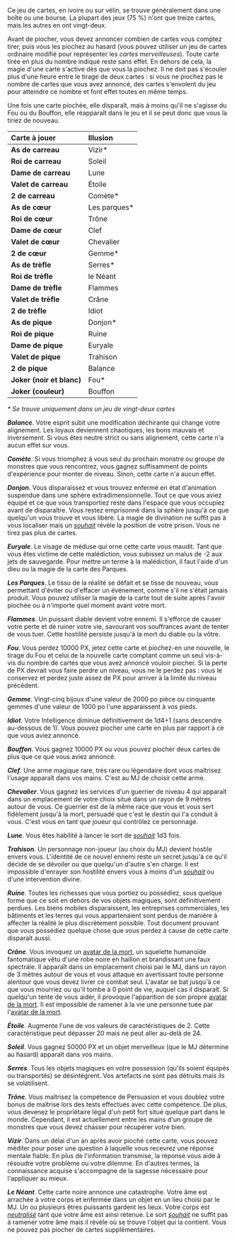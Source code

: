 Ce jeu de cartes, en ivoire ou sur vélin, se trouve généralement dans une boîte ou une bourse. La plupart des jeux (75 %) n'ont que treize cartes, mais les autres en ont vingt-deux.

Avant de piocher, vous devez annoncer combien de cartes vous comptez tirer, puis vous les piochez au hasard (vous pouvez utiliser un jeu de cartes ordinaire modifié pour représenter les _cartes merveilleuses_). Toute carte tirée en plus du nombre indiqué reste sans effet. En dehors de cela, la magie d'une carte s'active dès que vous la piochez. Il ne doit pas s'écouler plus d'une heure entre le tirage de deux cartes : si vous ne piochez pas le nombre de cartes que vous avez annoncé, des cartes s'envolent du jeu pour atteindre ce nombre et font effet toutes en même temps.

Une fois une carte piochée, elle disparaît, mais à moins qu'il ne s'agisse du Fou ou du Bouffon, elle réapparaît dans le jeu et il se peut donc que vous la tiriez de nouveau.

|Carte à jouer|Illusion|
|:-|:-|
|**As de carreau**|Vizir*|
|**Roi de carreau**|Soleil|
|**Dame de carreau**|Lune|
|**Valet de carreau**|Étoile|
|**2 de carreau**|Comète*|
|**As de cœur**|Les parques*|
|**Roi de cœur**|Trône|
|**Dame de cœur**|Clef|
|**Valet de cœur**|Chevalier|
|**2 de cœur**|Gemme*|
|**As de trèfle**|Serres*|
|**Roi de trèfle**|le Néant|
|**Dame de trèfle**|Flammes|
|**Valet de trèfle**|Crâne|
|**2 de trèfle**|Idiot|
|**As de pique**|Donjon*|
|**Roi de pique**|Ruine|
|**Dame de pique**|Euryale|
|**Valet de pique**|Trahison|
|**2 de pique**|Balance|
|**Joker (noir et blanc)**|Fou*|
|**Joker (couleur)**|Bouffon|
_* Se trouve uniquement dans un jeu de vingt-deux cartes_

_**Balance**_. Votre esprit subit une modification déchirante qui change votre alignement. Les loyaux deviennent chaotiques, les bons mauvais et inversement. Si vous êtes neutre strict ou sans alignement, cette carte n'a aucun effet sur vous.

_**Comète**_. Si vous triomphez à vous seul du prochain monstre ou groupe de monstres que vous rencontrez, vous gagnez suffisamment de points d'expérience pour monter de niveau. Sinon, cette carte n'a aucun effet.

_**Donjon**_. Vous disparaissez et vous trouvez enfermé en état d'animation suspendue dans une sphère extradimensionnelle. Tout ce que vous aviez équipé et ce que vous transportiez reste dans l'espace que vous occupiez avant de disparaître. Vous restez emprisonné dans la sphère jusqu'à ce que quelqu'un vous trouve et vous libère. La magie de divination ne suffit pas à vous localiser mais un [_souhait_](/grimoire/souhait/) révèle la position de votre prison. Vous ne tirez pas plus de cartes.

_**Euryale**_. Le visage de méduse qui orne cette carte vous maudit. Tant que vous êtes victime de cette malédiction, vous subissez un malus de -2 aux jets de sauvegarde. Pour mettre un terme à la malédiction, il faut l'aide d'un dieu ou la magie de la carte des Parques.

_**Les Parques**_. Le tissu de la réalité se défait et se tisse de nouveau, vous permettant d'éviter ou d'effacer un événement, comme s'il ne s'était jamais produit. Vous pouvez utiliser la magie de la carte tout de suite après l'avoir piochée ou à n'importe quel moment avant votre mort.

_**Flammes**_. Un puissant diable devient votre ennemi. Il s'efforce de causer votre perte et de ruiner votre vie, savourant vos souffrances avant de tenter de vous tuer. Cette hostilité persiste jusqu'à la mort du diable ou la vôtre.

_**Fou**_. Vous perdez 10000 PX, jetez cette carte et piochez-en une nouvelle, le tirage du Fou et celui de la nouvelle carte comptant comme un seul vis-à-vis du nombre de cartes que vous avez annoncé vouloir piocher. Si la perte de PX devrait vous faire perdre un niveau, vous ne le perdez pas : vous le conservez et perdez juste assez de PX pour arriver à la limite du niveau précédent.

_**Gemme**_. Vingt-cinq bijoux d'une valeur de 2000 po pièce ou cinquante gemmes d'une valeur de 1000 po l'une apparaissent à vos pieds.

_**Idiot**_. Votre Intelligence diminue définitivement de 1d4+1 (sans descendre au-dessous de 1). Vous pouvez piocher une carte en plus par rapport à ce que vous aviez annoncé.

_**Bouffon**_. Vous gagnez 10000 PX ou vous pouvez piocher deux cartes de plus que ce que vous aviez annoncé.

_**Clef**_. Une arme magique rare, très rare ou légendaire dont vous maîtrisez l'usage apparaît dans vos mains. C'est au MJ de choisir cette arme.

_**Chevalier**_. Vous gagnez les services d'un guerrier de niveau 4 qui apparaît dans un emplacement de votre choix situé dans un rayon de 9 mètres autour de vous. Ce guerrier est de la même race que vous et vous sert fidèlement jusqu'à la mort, persuadé que c'est le destin qui l'a conduit à vous. C'est vous en tant que joueur qui contrôlez ce personnage.

_**Lune**_. Vous êtes habilité à lancer le sort de [_souhait_](/grimoire/souhait/) 1d3 fois.

_**Trahison**_. Un personnage non-joueur (au choix du MJ) devient hostile envers vous. L'identité de ce nouvel ennemi reste un secret jusqu'à ce qu'il décide de se dévoiler ou que quelqu'un d'autre s'en charge. Il est impossible d'enrayer son hostilité envers vous à moins d'un [_souhait_](/grimoire/souhait/) ou d'une intervention divine.

_**Ruine**_. Toutes les richesses que vous portiez ou possédiez, sous quelque forme que ce soit en dehors de vos objets magiques, sont définitivement perdues. Les biens mobiles disparaissent, les entreprises commerciales, les bâtiments et les terres qui vous appartenaient sont perdus de manière à affecter la réalité le plus discrètement possible. Tout document prouvant que vous possédiez quelque chose que vous perdez à cause de cette carte disparaît aussi.

_**Crâne**_. Vous invoquez un [avatar de la mort](/bestiaire/avatar-de-la-mort/), un squelette humanoïde fantomatique vêtu d'une robe noire en haillon et brandissant une faux spectrale. Il apparaît dans un emplacement choisi par le MJ, dans un rayon de 3 mètres autour de vous et vous attaque en avertissant toute personne alentour que vous devez livrer ce combat seul. L'avatar se bat jusqu'à ce que vous mourriez ou qu'il tombe à 0 point de vie, auquel cas il disparaît. Si quelqu'un tente de vous aider, il provoque l'apparition de son propre [avatar de la mort](/bestiaire/avatar-de-la-mort/). Il est impossible de ramener à la vie une personne tuée par l'[avatar de la mort](/bestiaire/avatar-de-la-mort/).

_**Étoile**_. Augmente l'une de vos valeurs de caractéristiques de 2. Cette caractéristique peut dépasser 20 mais ne peut aller au-delà de 24.

_**Soleil**_. Vous gagnez 50000 PX et un objet merveilleux (que le MJ détermine au hasard) apparaît dans vos mains.

_**Serres**_. Tous les objets magiques en votre possession (qu'ils soient équipés ou transportés) se désintègrent. Vos artefacts ne sont pas détruits mais ils se volatilisent.

_**Trône**_. Vous maîtrisez la compétence de Persuasion et vous doublez votre bonus de maîtrise lors des tests effectués avec cette compétence. De plus, vous devenez le propriétaire légal d'un petit fort situé quelque part dans le monde. Cependant, il est actuellement entre les mains d'un groupe de monstres que vous devez chasser pour récupérer votre bien.

_**Vizir**_. Dans un délai d'un an après avoir pioché cette carte, vous pouvez méditer pour poser une question à laquelle vous recevrez une réponse mentale fiable. En plus de l'information transmise, la réponse vous aide à résoudre votre problème ou votre dilemme. En d'autres termes, la connaissance acquise s'accompagne de la sagesse nécessaire pour l'appliquer au mieux.

_**Le Néant**_. Cette carte noire annonce une catastrophe. Votre âme est arrachée à votre corps et enfermée dans un objet en un lieu choisi par le MJ. Un ou plusieurs êtres puissants gardent les lieux. Votre corps est [_neutralisé_](/gerer-la-sante-du-personnage/#neutralise) tant que votre âme est ainsi retenue. Le sort [_souhait_](/grimoire/souhait/) ne suffit pas à ramener votre âme mais il révèle où se trouve l'objet qui la contient. Vous ne pouvez pas piocher de cartes supplémentaires.
